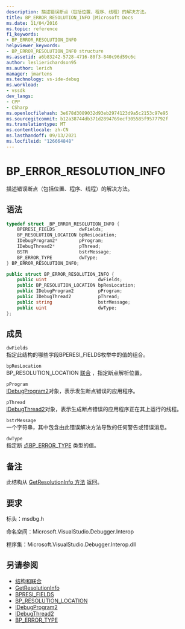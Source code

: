 ```yaml
---
description: 描述错误断点（包括位置、程序、线程）的解决方法。
title: BP_ERROR_RESOLUTION_INFO |Microsoft Docs
ms.date: 11/04/2016
ms.topic: reference
f1_keywords:
- BP_ERROR_RESOLUTION_INFO
helpviewer_keywords:
- BP_ERROR_RESOLUTION_INFO structure
ms.assetid: a6b83242-5728-4716-80f3-840c96d59c6c
author: leslierichardson95
ms.author: lerich
manager: jmartens
ms.technology: vs-ide-debug
ms.workload:
- vssdk
dev_langs:
- CPP
- CSharp
ms.openlocfilehash: 3e678d3089032d93eb2974123d9a5c2153c97e95
ms.sourcegitcommit: b12a38744db371d2894769ecf305585f9577792f
ms.translationtype: MT
ms.contentlocale: zh-CN
ms.lasthandoff: 09/13/2021
ms.locfileid: "126664848"
---
```

# <a name="bp_error_resolution_info"></a>BP_ERROR_RESOLUTION_INFO
描述错误断点（包括位置、程序、线程）的解决方法。

## <a name="syntax"></a>语法

```cpp
typedef struct _BP_ERROR_RESOLUTION_INFO {
    BPERESI_FIELDS         dwFields;
    BP_RESOLUTION_LOCATION bpResLocation;
    IDebugProgram2*        pProgram;
    IDebugThread2*         pThread;
    BSTR                   bstrMessage;
    BP_ERROR_TYPE          dwType;
} BP_ERROR_RESOLUTION_INFO;
```

```csharp
public struct BP_ERROR_RESOLUTION_INFO {
    public uint                   dwFields;
    public BP_RESOLUTION_LOCATION bpResLocation;
    public IDebugProgram2         pProgram;
    public IDebugThread2          pThread;
    public string                 bstrMessage;
    public uint                   dwType;
};
```

## <a name="members"></a>成员
`dwFields`\
指定此结构的哪些字段BPERESI_FIELDS[](../../../extensibility/debugger/reference/bperesi-fields.md)枚举中的值的组合。

`bpResLocation`\
BP_RESOLUTION_LOCATION [联合](../../../extensibility/debugger/reference/bp-resolution-location.md) ，指定断点解析位置。

`pProgram`\
[IDebugProgram2](../../../extensibility/debugger/reference/idebugprogram2.md)对象，表示发生断点错误的应用程序。

`pThread`\
[IDebugThread2](../../../extensibility/debugger/reference/idebugthread2.md)对象，表示生成断点错误的应用程序正在其上运行的线程。

`bstrMessage`\
一个字符串，其中包含由此错误解决方法导致的任何警告或错误消息。

`dwType`\
指定断 [点BP_ERROR_TYPE](../../../extensibility/debugger/reference/bp-error-type.md) 类型的值。

## <a name="remarks"></a>备注
此结构从 [GetResolutionInfo 方法](../../../extensibility/debugger/reference/idebugerrorbreakpointresolution2-getresolutioninfo.md) 返回。

## <a name="requirements"></a>要求
标头：msdbg.h

命名空间：Microsoft.VisualStudio.Debugger.Interop

程序集：Microsoft.VisualStudio.Debugger.Interop.dll

## <a name="see-also"></a>另请参阅
- [结构和联合](../../../extensibility/debugger/reference/structures-and-unions.md)
- [GetResolutionInfo](../../../extensibility/debugger/reference/idebugerrorbreakpointresolution2-getresolutioninfo.md)
- [BPRESI_FIELDS](../../../extensibility/debugger/reference/bpresi-fields.md)
- [BP_RESOLUTION_LOCATION](../../../extensibility/debugger/reference/bp-resolution-location.md)
- [IDebugProgram2](../../../extensibility/debugger/reference/idebugprogram2.md)
- [IDebugThread2](../../../extensibility/debugger/reference/idebugthread2.md)
- [BP_ERROR_TYPE](../../../extensibility/debugger/reference/bp-error-type.md)

